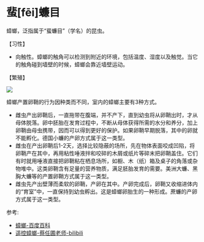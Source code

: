 # 蜚[fēi]蠊目

蟑螂，泛指属于“蜚蠊目”（学名）的昆虫。

【习性】
- 向触性。蟑螂的触角可以检测到附近的环境，包括温度、湿度以及触觉。当它的触角碰到墙壁的时候，蟑螂会靠近墙壁运动。

【繁殖】

![](01.gif)

蟑螂产置卵鞘的行为因种类而不同，室内的蟑螂主要有3种方式。
- 雌虫产出卵鞘后，一直拖带在腹端，并不产下，直到幼虫将从卵鞘出时，才从母体脱落。卵中胚胎在发育过程中，不断从母体获得所需的水分和养分，加上卵鞘由母虫携带，因而可以得到更好的保护。如果卵鞘早期脱落，其中的卵就不能孵化。德国小蠊的产卵方式属于这一类型。
- 雌虫在产出卵鞘后1-2天，选择比较隐蔽的场所，先在物体表面咬成凹陷，将卵鞘产在其中，再用粘性唾液拌和咬碎的木屑或纸片等碎末把卵鞘盖住。它们有时就用唾液直接把卵鞘粘在栖息场所，如橱、木（纸）箱及桌子的角落或杂物堆中。这类卵鞘含有足量的营养物质，满足胚胎发育的需要。美洲大蠊、黑胸大蠊等的产置卵鞘方式属于这一类型。
- 雌虫先产出壁薄而柔软的卵鞘，产卵在其中。产卵完成后，卵鞘又收缩进体内的“育室”中，一直保持到幼虫孵出。这是蟑螂卵胎生的一种形成。蔗蠊的产卵方式属于这一类型。

参考:
- [蟑螂-百度百科](https://baike.baidu.com/link?url=Rt3Llcs9Dq8GPGGL2ZThJznnggDd088i5rU4aRZWvzWZVsaLCr1xVR1oO7kMoAFkiqUSPvho9QYU-CYIKKO7cMrvHyT8ZUHhlocxHWjXwci)
- [遥控蟑螂-蔡任圃老师-bilibili](https://www.bilibili.com/video/BV1W64y1z7ZM/?spm_id_from=333.788.recommend_more_video.2&vd_source=741bff59809f9e15c309ef97c7d7c960)
